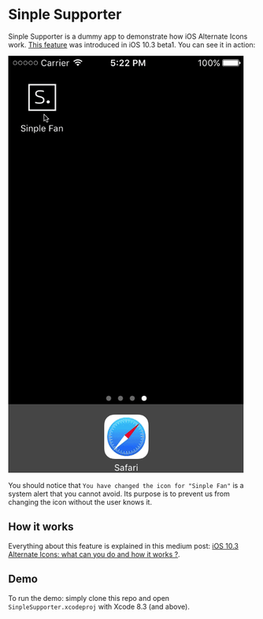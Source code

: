 # Sinple Supporter

Sinple Supporter is a dummy app to demonstrate how iOS Alternate Icons work. [This feature](https://developer.apple.com/reference/uikit/uiapplication/2806818-setalternateiconname) was introduced in iOS 10.3 beta1. You can see it in action: 

![demo.gif](demo.gif)

You should notice that `You have changed the icon for "Sinple Fan"` is a system alert that you cannot avoid. Its purpose is to prevent us from changing the icon without the user knows it. 

## How it works

Everything about this feature is explained in this medium post: [iOS 10.3 Alternate Icons: what can you do and how it works ?](https://medium.com/@juli1quere/ios-10-3-alternate-icons-how-it-works-a628e06620b6#.uukwcdmiz).


## Demo
To run the demo: simply clone this repo and open `SinpleSupporter.xcodeproj` with Xcode 8.3 (and above).         
